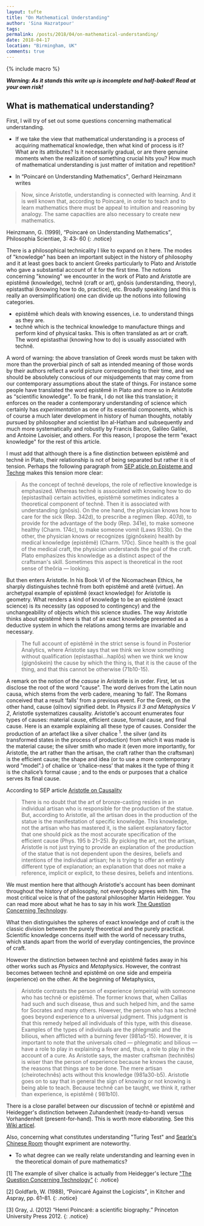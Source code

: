 ```yaml
---
layout: tufte
title: "On Mathematical Understanding"
author: 'Sina Hazratpour'
tags: 
permalink: /posts/2018/04/on-mathematical-understanding/
date: 2018-04-17
location: "Birmingham, UK"
comments: true
---
```



{% include macro %}


_**Warning: As it stands this write up is incomplete and half-baked! Read at your own risk!**_



## What is mathematical understanding? 

First, I will try of set out some questions concerning mathematical understanding. 

 + If we take the view that mathematical understanding is a process of acquiring mathematical knowledge, then what kind of process is it? What are its attributes? Is it necessarily gradual, or are there genuine moments when the realization of something crucial hits you? How much of mathematical understanding is just matter of imitation and repetition?         

 + In <q>Poincaré on Understanding Mathematics</q>, Gerhard Heinzmann writes  
  > Now, since Aristotle, understanding is connected with learning. And it is well known that,
according to Poincaré, in order to teach and to learn mathematics there must be appeal to
intuition and reasoning by analogy. The same capacities are also necessary to create new mathematics.
 
  Heinzmann, G. (1999), <q>Poincaré on Understanding Mathematics</q>, Philosophia Scientiae, 3: 43‐ 60 
<a href="http://www.numdam.org/item/PHSC_1998-1999__3_2_43_0" target="_blank"> <i class="fa fa-external-link" aria-hidden="true"></i></a>
{: .notice}
 
 There is a philosophical technicality I like to expand on it here. The modes of "knowledge" has been an important subject in the history of philosophy and it at least goes back to ancient Greeks particularly to Plato and Aristotle who gave a substantial account of it for the first time. The notions concerning "knowing" we encounter in the work of Plato and Aristotle are epistêmê (knowledge), technê (craft or art), gnôsis (understanding, theory), epistasthai (knowing how to do, practice), etc. Broadly speaking (and this is really an oversimplification) one can divide up the notions into following categories.  
 
  * epistêmê which deals with knowing essences, i.e. to understand things as they are.
  * technê which is the technical knowledge to manufacture things and perform kind of physical tasks. This is often translated as art or craft. The word epistasthai (knowing how to do) is usually associated with technê. 
 
 A word of warning: the above translation of Greek words must be taken with more than the proverbial pinch of salt as intended meaning of those words by their authors reflect a world picture corresponding to their time, and we should be absolutely conscious of our misjudgements that may come from our contemporary assumptions about the state of things. For instance some people have translated the word epistêmê in Plato and more so in Aristotle as <q>scientific knowledge</q>. To be frank, I do not like this translation; it enforces on the reader a contemporary understanding of science which certainly has _experimentation_ as one of its essential components, which is of course a much later development in history of human thoughts, notably pursued by philosopher and scientist Ibn al-Hatham and subsequently and much more systematically and robustly by Francis Bacon, Galileo Galilei, and Antoine Lavoisier, and others. For this reason, I propose the term "exact knowledge" for the rest of this article.        
 
  I must add that although there is a fine distinction between epistêmê and technê in Plato, their relationship is not of being separated but rather it is of tension. Perhaps the following paragraph from [SEP aticle on Episteme and Techne](https://plato.stanford.edu/entries/episteme-techne/) makes this tension more clear: 
  
  >As the concept of technê develops, the role of reflective knowledge is emphasized. Whereas technê is associated with knowing how to do (epistasthai) certain activities, epistêmê sometimes indicates a theoretical component of technê. Then it is associated with understanding (gnôsis). On the one hand, the physician knows how to care for the sick (Rep. 342d), to prescribe a regimen (Rep. 407d), to provide for the advantage of the body (Rep. 341e), to make someone healthy (Charm. 174c), to make someone vomit (Laws 933b). On the other, the physician knows or recognizes (gignôskein) health by medical knowledge (epistêmê) (Charm. 170c). Since health is the goal of the medical craft, the physician understands the goal of the craft. Plato emphasizes this knowledge as a distinct aspect of the craftsman's skill. Sometimes this aspect is theoretical in the root sense of theôria — looking.
 
 But then enters Aristotle. In his Book VI of the Nicomachean Ethics, he sharply distinguishes technê from both epistêmê and aretê (virtue). An archetypal example of epistêmê (exact knowledge) for Aristotle is geometry.  What renders a kind of knowledge to be an epistêmê (exact science) is its necessity (as opposed to contingency) and the unchangeability of objects which this science studies. The way Aristotle thinks about epistêmê here is that of an exact knowledge presented as a deductive system in which the relations among terms are invariable and necessary. 
 
 >The full account of epistêmê in the strict sense is found in Posterior Analytics, where Aristotle says that we think we know something without qualification (epistasthai…haplôs) when we think we know (gignôskein) the cause by which the thing is, that it is the cause of the thing, and that this cannot be otherwise (71b10-15).
 
A remark on the notion of the _casuse_ in Aristotle is in order. First, let us disclose the root of the word "cause".  The word derives from the Latin noun causa, which stems from the verb cadere, meaning ‘to fall’. The Romans conceived that a result ‘falls’ from a previous event. For the Greek, on the other hand, cause (αἴτιον) signified debt.  In _Physics II 3 and Metaphysics V 2_, Aristotle systematizes causality. Aristotle's account enumerates four types of causes: material cause, efficient cause, formal cause, and final cause. 
Here is an example explaining all these type of causes. Consider the production of an artefact like a silver chalice <sup>1</sup>. the silver (and its transformed states in the process of production) from which it was made is the material cause; the silver smith who made it (even more importantly, for Aristotle, the art rather than the artisan, the craft rather than the craftsman) is the efficient cause; the shape and idea (or to use a more contemporary word "model".) of chalice or ‘chalice-ness’ that makes it the type of thing it is the chalice’s formal cause ; and to the ends or purposes that a chalice serves its final cause. 

According to SEP article [Aristotle on Causality](https://plato.stanford.edu/entries/aristotle-causality/)
> There is no doubt that the art of bronze-casting resides in an individual artisan who is responsible for the production of the statue. But, according to Aristotle, all the artisan does in the production of the statue is the manifestation of specific knowledge. This knowledge, not the artisan who has mastered it, is the salient explanatory factor that one should pick as the most accurate specification of the efficient cause (Phys. 195 b 21–25). By picking the art, not the artisan, Aristotle is not just trying to provide an explanation of the production of the statue that is not dependent upon the desires, beliefs and intentions of the individual artisan; he is trying to offer an entirely different type of explanation; an explanation that does not make a reference, implicit or explicit, to these desires, beliefs and intentions. 

We must mention here that although Aristotle's account has been dominant throughout the history of philosophy, not everybody agrees with him. The most critical voice is that of the pastoral philosopher Martin Heidegger. You can read more about what he has to say in his work [The Question Concerning Technology](https://en.wikipedia.org/wiki/The_Question_Concerning_Technology).

What then distinguishes the spheres of exact knowledge and of craft is the classic division between the purely theoretical and the purely practical. Scientific knowledge concerns itself with the world of necessary truths, which stands apart from the world of everyday contingencies, the province of craft. 
 
However the distinction between technê and epistêmê fades away in his other works such as _Physics_ and _Metaphysics_. However, the contrast becomes between technê and epistêmê on one side and empeiria (experience) on the other. At the beginning of Metaphysics,

 > Aristotle contrasts the person of experience (empeiria) with someone who has technê or epistêmê. The former knows that, when Callias had such and such disease, thus and such helped him, and the same for Socrates and many others. However, the person who has a technê goes beyond experience to a universal judgment. This judgment is that this remedy helped all individuals of this type, with this disease. Examples of the types of individuals are the phlegmatic and the bilious, when afflicted with a burning fever (981a5-15). However, it is important to note that the universals cited — phlegmatic and bilious — have a role to play in explaining a fever and, thus, a role to play in the account of a cure. As Aristotle says, the master craftsman (technitês) is wiser than the person of experience because he knows the cause, the reasons that things are to be done. The mere artisan (cheirotechnês) acts without this knowledge (981a30-b5). Aristotle goes on to say that in general the sign of knowing or not knowing is being able to teach. Because technê can be taught, we think it, rather than experience, is epistêmê ( 981b10).
 
 There is a close parallel between our discussion of technê or epistêmê  and Heidegger's distinction between Zuhandenheit (ready-to-hand) versus Vorhandenheit (present-for-hand). This is worth more elaborating. See this [Wiki articel](https://wiki2.org/en/Heideggerian_terminology+Milds).  

Also, concerning what constitutes understanding "Turing Test" and [Searle's Chinese Room](https://plato.stanford.edu/entries/chinese-room/) thought expriment are noteworthy.  
 
 
 
 + To what degree can we really relate understanding and learning even in the theoretical domain of pure mathematics? 




[1] The example of silver chalice is actually from Heidegger's lecture ["The Question Concerning Technology"](http://www.english.hawaii.edu/criticalink/heidegger/guide1.html)
{: .notice}



[2] Goldfarb, W. (1988), <q>Poincaré Against the Logicists</q>, in Kitcher and Aspray, pp. 61–81. 
<a href="https://conservancy.umn.edu/bitstream/handle/11299/185664/11_02Goldfarb.pdf?sequence=1" target="_blank"> <i class="fa fa-external-link" aria-hidden="true"></i></a>
{: .notice}

[3] Gray, J. (2012) <q>Henri Poincaré: a scientific biography.</q> Princeton University Press 2012.
<a href="https://www.ams.org/notices/201404/rnoti-p378.pdf" target="_blank"> <i class="fa fa-external-link" aria-hidden="true"></i></a>
{: .notice}
